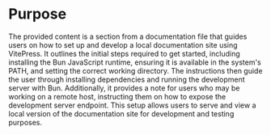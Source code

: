 # Purpose
The provided content is a section from a documentation file that guides users on how to set up and develop a local documentation site using VitePress. It outlines the initial steps required to get started, including installing the Bun JavaScript runtime, ensuring it is available in the system's PATH, and setting the correct working directory. The instructions then guide the user through installing dependencies and running the development server with Bun. Additionally, it provides a note for users who may be working on a remote host, instructing them on how to expose the development server endpoint. This setup allows users to serve and view a local version of the documentation site for development and testing purposes.
